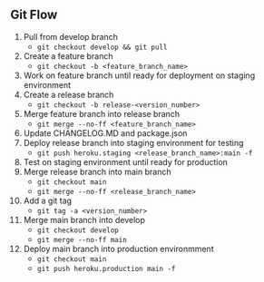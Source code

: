## Git Flow

1. Pull from develop branch
   - `git checkout develop && git pull`
2. Create a feature branch
   - `git checkout -b <feature_branch_name>`
3. Work on feature branch until ready for deployment on staging environment
4. Create a release branch
   - `git checkout -b release-<version_number>`
5. Merge feature branch into release branch
   - `git merge --no-ff <feature_branch_name>`
6. Update CHANGELOG.MD and package.json
7. Deploy release branch into staging environment for testing
    - `git push heroku.staging <release_branch_name>:main -f`
8. Test on staging environment until ready for production
9. Merge release branch into main branch
    - `git checkout main`
    - `git merge --no-ff <release_branch_name>`
10. Add a git tag
    - `git tag -a <version_number>`
11. Merge main branch into develop
    - `git checkout develop`
    - `git merge --no-ff main`
12. Deploy main branch into production environmment
    - `git checkout main`
    - `git push heroku.production main -f`